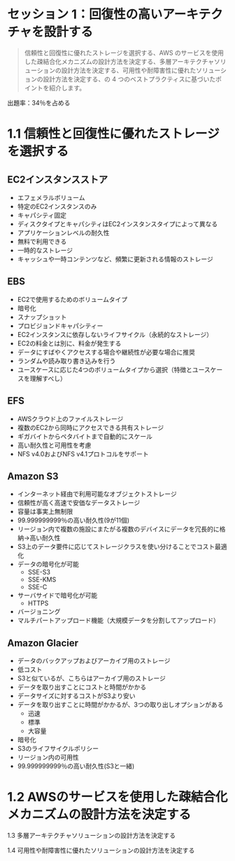 # セッション 1：回復性の高いアーキテクチャを設計する

> 信頼性と回復性に優れたストレージを選択する、AWS のサービスを使用した疎結合化メカニズムの設計方法を決定する、多層アーキテクチャソリューションの設計方法を決定する、可用性や耐障害性に優れたソリューションの設計方法を決定する、の 4 つのベストプラクティスに基づいたポイントを紹介します。

出題率：34％を占める

# 1.1 信頼性と回復性に優れたストレージを選択する

## EC2インスタンスストア
- エフェメラルボリューム
- 特定のEC2インスタンスのみ
- キャパシティ固定
- ディスクタイプとキャパシティはEC2インスタンスタイプによって異なる
- アプリケーションレベルの耐久性
- 無料で利用できる
- 一時的なストレージ
- キャッシュや一時コンテンツなど、頻繁に更新される情報のストレージ

## EBS
- EC2で使用するためのボリュームタイプ
- 暗号化
- スナップショット
- プロビジョンドキャパシティー
- EC2インスタンスに依存しないライフサイクル（永続的なストレージ）
- EC2の料金とは別に、料金が発生する
- データにすばやくアクセスする場合や継続性が必要な場合に推奨
- ランダムや読み取り書き込みを行う
- ユースケースに応じた4つのボリュームタイプから選択（特徴とユースケースを理解すべし）

## EFS
- AWSクラウド上のファイルストレージ
- 複数のEC2から同時にアクセスできる共有ストレージ
- ギガバイトからペタバイトまで自動的にスケール
- 高い耐久性と可用性を考慮
- NFS v4.0およびNFS v4.1プロトコルをサポート

## Amazon S3
- インターネット経由で利用可能なオブジェクトストレージ
- 信頼性が高く高速で安価なデータストレージ
- 容量は事実上無制限
- 99.999999999％の高い耐久性(9が11個)
- リージョン内で複数の施設にまたがる複数のデバイスにデータを冗長的に格納→高い耐久性
- S3上のデータ要件に応じてストレージクラスを使い分けることでコスト最適化
- データの暗号化が可能
    - SSE-S3
    - SSE-KMS
    - SSE-C
- サーバサイドで暗号化が可能
    - HTTPS
- バージョニング
- マルチパートアップロード機能（大規模データを分割してアップロード）

## Amazon Glacier
- データのバックアップおよびアーカイブ用のストレージ
- 低コスト
- S3と似ているが、こちらはアーカイブ用のストレージ
- データを取り出すことにコストと時間がかかる
- データサイズに対するコストがS3より安い
- データを取り出すことに時間がかかるが、3つの取り出しオプションがある
    - 迅速
    - 標準
    - 大容量
- 暗号化
- S3のライフサイクルポリシー
- リージョン内の可用性
- 99.999999999％の高い耐久性(S3と一緒)

# 1.2 AWSのサービスを使用した疎結合化メカニズムの設計方法を決定する

1.3 多層アーキテクチャソリューションの設計方法を決定する

1.4 可用性や耐障害性に優れたソリューションの設計方法を決定する